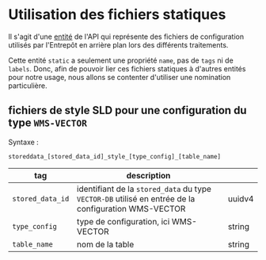 # Utilisation des fichiers statiques

Il s'agit d'une [entité](./entities.md) de l'API qui représente des fichiers de configuration utilisés par l'Entrepôt en arrière plan lors des différents traitements.

Cette entité `static` a seulement une propriété `name`, pas de `tags` ni de `labels`. Donc, afin de pouvoir lier ces fichiers statiques à d'autres entités pour notre usage, nous allons se contenter d'utiliser une nomination particulière.

## fichiers de style SLD pour une configuration du type `WMS-VECTOR`

Syntaxe :

```
storeddata_[stored_data_id]_style_[type_config]_[table_name]
```

| tag              | description                                                                                          |        |
| ---------------- | ---------------------------------------------------------------------------------------------------- | ------ |
| `stored_data_id` | identifiant de la `stored_data` du type `VECTOR-DB` utilisé en entrée de la configuration WMS-VECTOR | uuidv4 |
| `type_config`    | type de configuration, ici WMS-VECTOR                                                                | string |
| `table_name`     | nom de la table                                                                                      | string |
